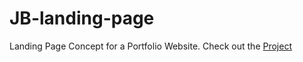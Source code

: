 # JB-landing-page

Landing Page Concept for a Portfolio Website. Check out the [Project](https://jb-portfolio-landing-page.netlify.app/)
